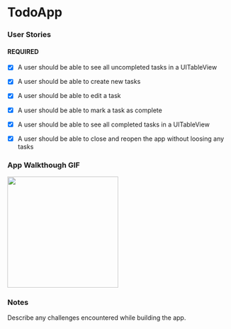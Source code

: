 # TodoApp

### User Stories

#### REQUIRED
- [x] A user should be able to see all uncompleted tasks in a UITableView
- [x] A user should be able to create new tasks
- [x] A user should be able to edit a task
- [x] A user should be able to mark a task as complete
- [x] A user should be able to see all completed tasks in a UITableView
- [x] A user should be able to close and reopen the app without loosing any tasks


### App Walkthough GIF

<img src="YOUR_GIF_URL_HERE" width=250><br>

### Notes
Describe any challenges encountered while building the app.
